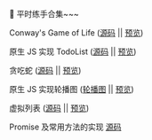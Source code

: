 👿 平时练手合集~~~


Conway's Game of Life ([源码](./conway_game/) || [预览](https://iciue.github.io/iLab/conway_game/))

原生 JS 实现 TodoList ([源码](./ES6_TODO/) || [预览](https://iciue.github.io/iLab/ES6_TODO/))

贪吃蛇 ([源码](./snake/) || [预览](https://iciue.github.io/iLab/snake/))

原生 JS 实现轮播图 ([轮播图](./slider) || [预览](https://iciue.github.io/iLab/slider/))

虚拟列表 ([源码](./naive-virtual-list) || [预览](https://iciue.github.io/iLab/naive-virtual-list/))

Promise 及常用方法的实现 [源码](./myPromise/index.js)